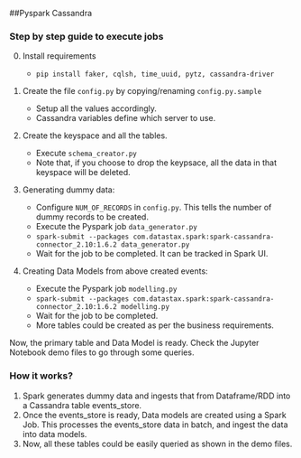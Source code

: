 ##Pyspark Cassandra

### Step by step guide to execute jobs

0. Install requirements
    - `pip install faker, cqlsh, time_uuid, pytz, cassandra-driver`

1. Create the file `config.py` by copying/renaming `config.py.sample`
    - Setup all the values accordingly.
    - Cassandra variables define which server to use.

2. Create the keyspace and all the tables.
    - Execute `schema_creator.py`
    - Note that, if you choose to drop the keypsace, all the data in that keyspace will be deleted.

3. Generating dummy data:
    - Configure `NUM_OF_RECORDS` in `config.py`. This tells the number of dummy records to be created.
    - Execute the Pyspark job `data_generator.py`
    - `spark-submit --packages com.datastax.spark:spark-cassandra-connector_2.10:1.6.2 data_generator.py`
    - Wait for the job to be completed. It can be tracked in Spark UI.

4. Creating Data Models from above created events:
    - Execute the Pyspark job `modelling.py`
    - `spark-submit --packages com.datastax.spark:spark-cassandra-connector_2.10:1.6.2 modelling.py`
    - Wait for the job to be completed.
    - More tables could be created as per the business requirements.

Now, the primary table and Data Model is ready. Check the Jupyter Notebook demo files to go through some queries.

### How it works?
1. Spark generates dummy data and ingests that from Dataframe/RDD into a Cassandra table events_store.
2. Once the events_store is ready, Data models are created using a Spark Job. This processes the events_store data in batch, and ingest the data into data models.
3. Now, all these tables could be easily queried as shown in the demo files.
